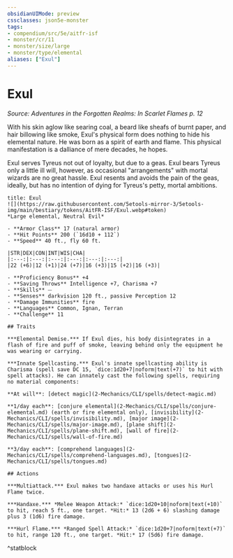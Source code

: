 ```yaml
---
obsidianUIMode: preview
cssclasses: json5e-monster
tags:
- compendium/src/5e/aitfr-isf
- monster/cr/11
- monster/size/large
- monster/type/elemental
aliases: ["Exul"]
---
```

# Exul
*Source: Adventures in the Forgotten Realms: In Scarlet Flames p. 12*  

With his skin aglow like searing coal, a beard like sheafs of burnt paper, and hair billowing like smoke, Exul's physical form does nothing to hide his elemental nature. He was born as a spirit of earth and flame. This physical manifestation is a dalliance of mere decades, he hopes.

Exul serves Tyreus not out of loyalty, but due to a geas. Exul bears Tyreus only a little ill will, however, as occasional "arrangements" with mortal wizards are no great hassle. Exul resents and avoids the pain of the geas, ideally, but has no intention of dying for Tyreus's petty, mortal ambitions.

```ad-statblock
title: Exul
![](https://raw.githubusercontent.com/5etools-mirror-3/5etools-img/main/bestiary/tokens/AitFR-ISF/Exul.webp#token)
*Large elemental, Neutral Evil*

- **Armor Class** 17 (natural armor)
- **Hit Points** 200 (`16d10 + 112`)
- **Speed** 40 ft., fly 60 ft.

|STR|DEX|CON|INT|WIS|CHA|
|:---:|:---:|:---:|:---:|:---:|:---:|
|22 (+6)|12 (+1)|24 (+7)|16 (+3)|15 (+2)|16 (+3)|

- **Proficiency Bonus** +4
- **Saving Throws** Intelligence +7, Charisma +7
- **Skills** ⏤
- **Senses** darkvision 120 ft., passive Perception 12
- **Damage Immunities** fire
- **Languages** Common, Ignan, Terran
- **Challenge** 11

## Traits

***Elemental Demise.*** If Exul dies, his body disintegrates in a flash of fire and puff of smoke, leaving behind only the equipment he was wearing or carrying.

***Innate Spellcasting.*** Exul's innate spellcasting ability is Charisma (spell save DC 15, `dice:1d20+7|noform|text(+7)` to hit with spell attacks). He can innately cast the following spells, requiring no material components:

**At will**: [detect magic](2-Mechanics/CLI/spells/detect-magic.md)

**1/day each**: [conjure elemental](2-Mechanics/CLI/spells/conjure-elemental.md) (earth or fire elemental only), [invisibility](2-Mechanics/CLI/spells/invisibility.md), [major image](2-Mechanics/CLI/spells/major-image.md), [plane shift](2-Mechanics/CLI/spells/plane-shift.md), [wall of fire](2-Mechanics/CLI/spells/wall-of-fire.md)

**3/day each**: [comprehend languages](2-Mechanics/CLI/spells/comprehend-languages.md), [tongues](2-Mechanics/CLI/spells/tongues.md)

## Actions

***Multiattack.*** Exul makes two handaxe attacks or uses his Hurl Flame twice.

***Handaxe.*** *Melee Weapon Attack:* `dice:1d20+10|noform|text(+10)` to hit, reach 5 ft., one target. *Hit:* 13 (2d6 + 6) slashing damage plus 3 (1d6) fire damage.

***Hurl Flame.*** *Ranged Spell Attack:* `dice:1d20+7|noform|text(+7)` to hit, range 120 ft., one target. *Hit:* 17 (5d6) fire damage.
```
^statblock